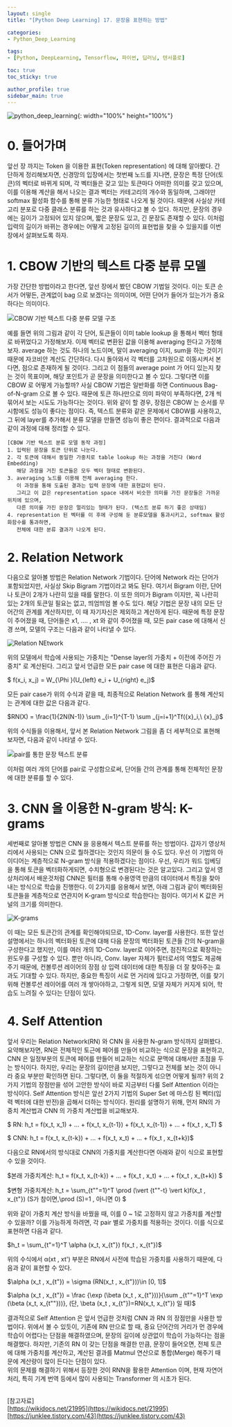 ```yaml
---
layout: single
title: "[Python Deep Learning] 17. 문장을 표현하는 방법"

categories:
- Python_Deep_Learning

tags:
- [Python, DeepLearning, Tensorflow, 파이썬, 딥러닝, 텐서플로]

toc: true
toc_sticky: true

author_profile: true
sidebar_main: true
---
```


![python_deep_learning](/assets/images/blog_template/tensorflow.jpg){: width="100%" height="100%"}

# 0. 들어가며
앞선 장 까지는 Token 을 이용한 표현(Token representation) 에 대해 알아봤다. 간단하게 정리해보자면, 신경망의 입장에서는 첫번째 노드를 지나면, 문장은 특정 단어(토큰)의 벡터로 바뀌게 되며, 각 벡터들은 갖고 있는 토큰마다 어떠한 의미를 갖고 있으며, 이를 이용해 계산을 해서 나오는 결과 벡터는 카테고리의 개수와 동일하며, 그래야만 softmax 활성화 함수를 통해 분류 가능한 형태로 나오게 될 것이다. 때문에 사실상 카테고리 분포로 다중 클래스 분류를 하는 것과 유사하다고 볼 수 있다.
하지만, 문장의 경우에는 길이가 고정되어 있지 않으며, 짧은 문장도 있고, 긴 문장도 존재할 수 있다. 이처럼 입력의 길이가 바뀌는 경우에는 어떻게 고정된 길이의 표현법을 찾을 수 있을지를 이번 장에서 살펴보도록 하자.

# 1. CBOW 기반의 텍스트 다중 분류 모델
가장 간단한 방법이라고 한다면, 앞선 장에서 봤던 CBOW 기법일 것이다. 이는 토큰 순서가 어떻든, 관계없이 bag 으로 보겠다는 의미이며, 어떤 단어가 들어가 있는가가 중요하다는 의미이다.

![CBOW 기반 텍스트 다중 분류 모델 구조](/images/2022-04-06-python_deep_learning-chapter17-represent_sentences/1_cbow_text_multi_classification.jpg)

예를 들면 위의 그림과 같이 각 단어, 토큰들이 이미 table lookup 을 통해서 벡터 형태로 바뀌었다고 가정해보자. 이제 벡터로 변환된 값을 이용해 averaging 한다고 가정해보자. average 하는 것도 하나의 노드이며, 말이 averaging 이지, sum을 하는 것이기 때문에 자코비안 계산도 간단하다.  다시 돌아와서 각 벡터를 고차원으로 이동시켜서 본다면, 점으로 존재하게 될 것이다. 그리고 이 점들의 average point 가 어디 있는지 찾는 것이 목표이며, 해당 포인트가 곧 문장을 의미한다고 볼 수 있다.
그렇다면 이를 CBOW 로 어떻게 가능할까? 사실 CBOW 기법은 일반화를 하면 Continuous Bag-of-N-gram 으로 볼 수 있다. 때문에 토큰 하나만으로 의미 파악이 부족하다면, 2개 씩 묶어서 보는 시도도 가능하다는 것이다.
위와 같이 할 경우, 장점은 CBOW 는 순서를 무시함에도 성능이 좋다는 점이다. 즉, 텍스트 분류와 같은 문제에서 CBOW를 사용하고, 그 뒤에 layer를 추가해서 분류 모델을 만들면 성능이 좋은 편이다.
결과적으로 다음과 같이 과정에 대해 정리할 수 있다.

```
[CBOW 기반 텍스트 분류 모델 동작 과정]
1. 입력된 문장을 토큰 단위로 나눈다.
2. 각 토큰에 대해서 동일한 가중치로 table lookup 하는 과정을 거친다 (Word Embedding)
   해당 과정을 거친 토큰들은 모두 벡터 형태로 변환된다.
3. averaging 노드를 이용해 전체 averaging 한다.
   이 과정을 통해 도출된 결과는 입력 문장에 대한 표현값이 된다.
   그리고 이 값은 representation space 내에서 비슷한 의미를 가진 문장들은 가까운 위치에 있으며,
   다른 의미를 가진 문장은 멀리있는 형태가 된다. (텍스트 분류 하기 좋은 상태임)
4. representation 된 벡터를 이 후에 구성해 둔 분류모델을 통과시키고, softmax 활성화함수를 통과하면,
   전체에 대한 분류 결과가 나오게 된다.
```

# 2. Relation Network
다음으로 알아볼 방법은 Relation Network 기법이다. 단어에 Network 라는 단어가 포함되었지만, 사실상 Skip Bigram 기법이라고 봐도 된다. 여기서 Bigram 이란, 단어나 토큰이 2개가 나란히 있을 때를 말한다. 이 또한 의미가 Bigram 이지만, 꼭 나란히 있는 2개의 토큰일 필요는 없고, 띄엄띄엄 볼 수도 있다.
해당 기법은 문장 내의 모든 단어간의 관계를 계산하지만, 이 때 자기자신은 제외하고 계산하게 된다. 때문에 특정 문장이 주어졌을 때, 단어들은 x1, .... , xt 와 같이 주어졌을 때, 모든 pair case 에 대해서 신경 쓰며, 모델의 구조는 다음과 같이 나타낼 수 있다.

![Relation NEtwork](/images/2022-04-06-python_deep_learning-chapter17-represent_sentences/2_relation_network.jpg)

위의 모델에서 학습에 사용되는 가중치는 "Dense layer의 가중치 + 이전에 주어진 가중치" 로 계산된다. 그리고 앞서 언급한 모든 pair case 에 대한 표현은 다음과 같다.

$ f(x_i, x_j) = W_{\Phi }(U_{left} e_i + U_{right} e_j)$ <br>

모든 pair case가 위의 수식과 같을 때, 최종적으로 Relation Network 를 통해 계산되는 관계에 대한 값은 다음과 같다.

$RN(X) = \frac{1}{2N(N-1)} \sum _{i=1}^{T-1} \sum _{j=i+1}^Tf({x}_i,\ {x}_j)$ <br>

위의 수식들을 이용해서, 앞서 본 Relation Network 그림을 좀 더 세부적으로 표현해보자면, 다음과 같이 나타낼 수 있다.

![pair를 통한 문장 텍스트 분류](/images/2022-04-06-python_deep_learning-chapter17-represent_sentences/3_multi-pair_classification.jpg)

이처럼 여러 개의 단어를 pair로 구성함으로써, 단어들 간의 관계를 통해 전체적인 문장에 대한 분류를 할 수 있다.

# 3. CNN 을 이용한 N-gram 방식: K-grams
세번째로 알아볼 방법은 CNN 을 응용해서 텍스트 분류를 하는 방법이다. 갑자기 영상처리에서 사용되는 CNN 으로 뭘하겠다는 것인지 의문이 들 수도 있다.
우선 이 기법의 아이디어는 계층적으로 N-gram 방식을 적용하겠다는 점이다. 우선, 우리가 워드 임베딩을 통해 토큰을 벡터화하게되면, 수치형으로 변경된다는 것은 알고있다. 그리고 앞서 영상처리에서 배운것처럼 CNN은 필터를 통해 수용영역 만큼의 데이터에서 특징을 찾아내는 방식으로 학습을 진행한다. 이 2가지를 응용해서 보면, 아래 그림과 같이 벡터화된 토큰들을 계층적으로 연관지어 K-gram 방식으로 학습한다는 점이다. 여기서 K 값은 커널의 크기를 의미한다.

![K-grams](/images/2022-04-06-python_deep_learning-chapter17-represent_sentences/4_k_grams.jpg)

이 때는 모든 토큰간의 관계를 확인해야되므로, 1D-Conv. layer를 사용한다.  또한 앞선 설명에서는 하나의 벡터화된 토큰에  대해 다음 문장의 벡터화된 토큰들 간의 N-gram을 구성한다고 했지만, 이를 여러 개의 1D-Conv. layer로 이어주면, 점진적으로 확장하는 윈도우를 구성할 수 있다. 뿐만 아니라, Conv. layer 자체가 필터로서의 역할도 제공해주기 때문에, 컨볼루션 레이어의 장점 상 입력 데이터에 대한 특징을 더 잘 찾아주는 효과도 기대할 수 있다.
하지만, 중요한 특징이 서로 먼 거리에 있다고 가정하면, 이를 찾기 위해 컨볼루션 레이어를 여러 개 쌓아야하고, 그렇게 되면, 모델 자체가 커지게 되어, 학습도 느려질 수 있다는 단점이 있다.

# 4. Self Attention
앞서 우리는 Relation Network(RN) 와 CNN 을 사용한 N-gram 방식까지 살펴봤다. 요약해보자면, RN은 전체적인 토근에 페어를 만들어 비교하는 식으로 문장을 표현하고, CNN 은 일정부분의 토큰에 페어를 만들어 비교하는 식으로 문맥에 대해서만 초점을 두는 방식이다. 하지만, 우리는 문장의 길이만큼 보지만, 그렇다고 전체를 보는 것이 아니라 중요 부분만 확인하면 된다. 그렇다면, 이 둘을 적절하게 섞으면 어떻게 될까?
위의 2가지 기법의 장점만을 섞어 고안한 방식이 바로 지금부터 다룰 Self Attention 이라는 방식이다. Self Attention 방식은 앞선 2가지 기법의 Super Set 에 마스킹 된 벡터(입력 벡터에 대한 반전)을 곱해서 더하는 방식이다. 원리를 설명하기 위해, 먼저 RN의 가중치 계산법과 CNN 의 가중치 계산법을 비교해보자.

$ RN: h_t = f(x_t, x_1) + ... + f(x_t, x_{t-1}) + f(x_t, x_{t-1}) + ... + f(x_t , x_T) $ <br>

$ CNN: h_t = f(x_t, x_{t-k}) + ... + f(x_t, x_t) + ... + f(x_t , x_{t+k})$ <br>

다음으로 RN에서의 방식대로 CNN의 가중치를 계산한다면 아래와 같이 식으로 표현할 수 있을 것이다. <br>

$본래 가중치계산: h_t = f(x_t, x_{t-k}) + ... + f(x_t , x_t) + ... + f(x_t , x_{t+k}) $ <br>

$변형 가중치계산: h_t = \sum_{t""=1}^T \prod (\vert {t""-t} \vert k)f(x_t , x_{t"}) (S가 참이면,\prod (S)=1 , 아니면 0) $ <br>

위와 같이 가중치 계산 방식을 바꿨을 때, 이를 0 ~ 1로 고정하지 않고 가중치를 계산할 수 있을까? 이를 가능하게 하려면, 각 pair 별로 가중치를 적용하는 것이다. 이를 식으로 표현하면 다음과 같다.<br>

$h_t = \sum_{t"=1}^T \alpha (x_t, x_{t"}) f(x_t , x_{t"})$ <br>

위의 수식에서 α(xt , xt') 부분은 RN에서 사전에 학습된 가중치를 사용하기 때문에, 다음과 같이 표현할 수 있다.<br>

$\alpha (x_t , x_{t"}) = \sigma (RN(x_t , x_{t"}))\in [0, 1]$ <br>

$\alpha (x_t , x_{t"}) = \frac {\exp (\beta (x_t , x_{t"}))}{\sum _{t""=1}^T \exp (\beta (x_t, x_{t""}))}, (단, \beta (x_t , x_{t"})=RN(x_t, x_{t"}) 일 때)$ <br>

결과적으로 Self Attention 은 앞서 언급한  것처럼 CNN 과 RN 의 장점만을 사용한 방법이다. 위에서 볼 수 있듯이, 기존에 RN 만으로 할 때, 중요 단어간의 거리가 먼 경우에 학습이 어렵다는 단점을 해결하였으며, 문장의 길이에 상관없이 학습이 가능하다는 점을 해결했다. 하지만, 기존의 RN 이 갖는 단점을 해결한 만큼, 문장이 들어오면,  전체 토큰에 대해 가중치를 계산하고, 계산된 결과를 Matmul 연산으로 통합(Merge) 해주기 때문에 계산량이 많이 든다는 단점이 있다.<br>
위의 문제를 해결하기 위해서 등장한 것이 RNN을 활용한 Attention 이며, 현재 자연어 처리, 특히 기계 번역 등에서 많이 사용되는 Transformer 의 시초가 된다.<br><br>

[참고자료]<br>
[https://wikidocs.net/21995](https://wikidocs.net/21995)
[https://junklee.tistory.com/43](https://junklee.tistory.com/43)







